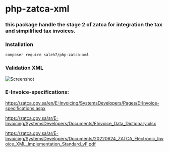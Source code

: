 # php-zatca-xml

### this package handle the stage 2 of zatca for integration the tax and simpilified tax invoices.

### Installation

```sh
composer require saleh7/php-zatca-xml
```

### Validation XML

![Screenshot](https://i.imgur.com/0kobQtq.png)


### E-Invoice-specifications:

https://zatca.gov.sa/en/E-Invoicing/SystemsDevelopers/Pages/E-Invoice-specifications.aspx

https://zatca.gov.sa/ar/E-Invoicing/SystemsDevelopers/Documents/EInvoice_Data_Dictionary.xlsx

https://zatca.gov.sa/ar/E-Invoicing/SystemsDevelopers/Documents/20220624_ZATCA_Electronic_Invoice_XML_Implementation_Standard_vF.pdf
